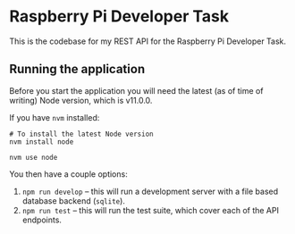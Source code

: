# Raspberry Pi Developer Task

This is the codebase for my REST API for the Raspberry Pi Developer Task.

## Running the application

Before you start the application you will need the latest (as of time of writing) Node version, which is v11.0.0.

If you have `nvm` installed:

```
# To install the latest Node version
nvm install node

nvm use node
```

You then have a couple options:

1. `npm run develop` – this will run a development server with a file based database backend (`sqlite`).
2. `npm run test` – this will run the test suite, which cover each of the API endpoints.
